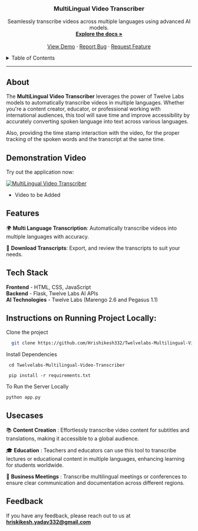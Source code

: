 <br />
<div align="center">

  <h3 align="center">MultiLingual Video Transcriber</h3>
  <p align="center">
    Seamlessly transcribe videos across multiple languages using advanced AI models.
    <br />
    <a href="https://github.com/Hrishikesh332/Twelvelabs-Multilingual-Video-Transcriber"><strong>Explore the docs »</strong></a>
    <br />
    <br />
    <a href="https://twelvelabs-multilingual-video-transcriber.onrender.com/">View Demo</a>
    ·
    <a href="https://github.com/Hrishikesh332/Twelvelabs-Multilingual-Video-Transcriber/issues">Report Bug</a>
    ·
    <a href="https://github.com/Hrishikesh332/Twelvelabs-Multilingual-Video-Transcriber/issues">Request Feature</a>
  </p>
</div>

<details>
  <summary>Table of Contents</summary>
  <ol>
    <li><a href="#about">About</a></li>
    <li><a href="#features">Features</a></li>
    <li><a href="#tech-stack">Tech Stack</a></li>
    <li><a href="#instructions-on-running-project-locally">Instructions on running project locally</a></li>
    <li><a href="#usecases">Usecases</a></li>
    <li><a href="#feedback">Feedback</a></li>
  </ol>
</details>

------

## About

The **MultiLingual Video Transcriber** leverages the power of Twelve Labs models to automatically transcribe videos in multiple languages. Whether you're a content creator, educator, or professional working with international audiences, this tool will save time and improve accessibility by accurately converting spoken language into text across various languages.

Also, providing the time stamp interaction with the video, for the proper tracking of the spoken words and the transcript at the same time.

## Demonstration Video

Try out the application now:

[![MultiLingual Video Transcriber](https://img.shields.io/badge/Transcriber-Launch_the_App-4CAF50?style=for-the-badge)](https://twelvelabs-video-transcriber.onrender.com/)

- Video to be Added

## Features

🌍 **Multi Language Transcription**: Automatically transcribe videos into multiple languages with accuracy.

📝 **Download Transcripts**: Export, and review the transcripts to suit your needs.


## Tech Stack

**Frontend** - HTML, CSS, JavaScript  
**Backend** - Flask, Twelve Labs AI APIs  
**AI Technologies** - Twelve Labs (Marengo 2.6 and Pegasus 1.1)

## Instructions on Running Project Locally:

Clone the project

```bash
  git clone https://github.com/Hrishikesh332/Twelvelabs-Multilingual-Video-Transcriber.git

```

Install Dependencies

```
 cd Twelvelabs-Multilingual-Video-Transcriber
 
 pip install -r requirements.txt
```

To Run the Server Locally

```
python app.py
```

## Usecases

📚 **Content Creation** : Effortlessly transcribe video content for subtitles and translations, making it accessible to a global audience.

🎓 **Education** : Teachers and educators can use this tool to transcribe lectures or educational content in multiple languages, enhancing learning for students worldwide.

💼 **Business Meetings** : Transcribe multilingual meetings or conferences to ensure clear communication and documentation across different regions.

## Feedback

If you have any feedback, please reach out to us at **hriskikesh.yadav332@gmail.com**
